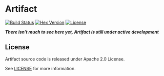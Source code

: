 # Artifact
[![Build Status][travis-img]][travis] [![Hex Version][hex-img]][hex] [![License][license-img]][license]

[travis-img]: https://travis-ci.org/doomspork/artifact.png?branch=master
[travis]: https://travis-ci.org/doomspork/artifact
[hex-img]: https://img.shields.io/hexpm/v/artifact.svg
[hex]: https://hex.pm/packages/artifact
[license-img]: http://img.shields.io/badge/license-MIT-brightgreen.svg
[license]: http://opensource.org/licenses/MIT

___There isn't much to see here yet, Artifact is still under active development___

## License

Artifact source code is released under Apache 2.0 License.

See [LICENSE](LICENSE) for more information.
